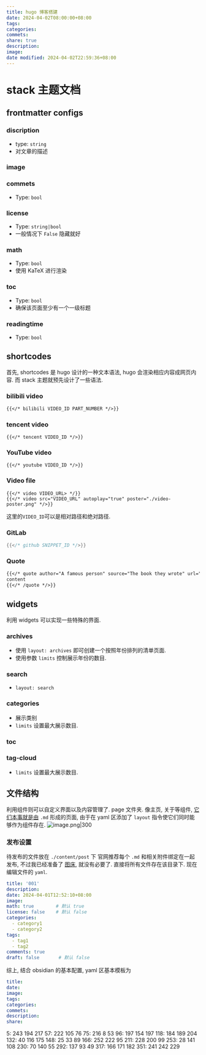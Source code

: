 ```yaml
---
title: hugo 博客搭建
date: 2024-04-02T08:00:00+08:00
tags:
categories:
commets:
share: true
description:
image:
date modified: 2024-04-02T22:59:36+08:00
---
```


# stack 主题文档

## frontmatter configs

### discription

- type: `string`
- 对文章的描述

### image

### commets

- Type: `bool`

### license

- Type: `string|bool`
- 一般情况下 `False` 隐藏就好

### math

- Type: `bool`
- 使用 KaTeX 进行渲染

### toc

- Type: `bool`
- 确保该页面至少有一个一级标题

### readingtime

- Type: `bool`

## shortcodes

首先, shortcodes 是 hugo 设计的一种文本语法, hugo 会渲染相应内容成网页内容.
而 stack 主题就预先设计了一些语法.

### bilibili video

```md
{{</* bilibili VIDEO_ID PART_NUMBER */>}}
```

### tencent video

```
{{</* tencent VIDEO_ID */>}}
```

### YouTube video

```
{{</* youtube VIDEO_ID */>}}
```

### Video file

```
{{</* video VIDEO_URL> */}}
{{</* video src="VIDEO_URL" autoplay="true" poster="./video-poster.png" */>}}
```

这里的`VIDEO_ID`可以是相对路径和绝对路径.

### GitLab

```c
{{</* github SNIPPET_ID */>}}
```

### Quote

```markdown
{{</* quote author="A famous person" source="The book they wrote" url="https://en.wikipedia.org/wiki/Book" */>}}
content
{{</* /quote */>}}
```

## widgets

利用 widgets 可以实现一些特殊的界面.

### archives

- 使用 `layout: archives` 即可创建一个按照年份排列的清单页面.
- 使用参数 `limits` 控制展示年份的数目.

### search

- `layout: search`

### categories

- 展示类别
- `limits` 设置最大展示数目.

### toc

### tag-cloud

- `limits` 设置最大展示数目.

## 文件结构

利用组件则可以自定义界面以及内容管理了.
page 文件夹. 像主页, 关于等组件, [它们本事就是由](%E5%AE%83%E4%BB%AC%E6%9C%AC%E4%BA%8B%E5%B0%B1%E6%98%AF%E7%94%B1.md) `.md` 形成的页面, 由于在 yaml 区添加了 `layout` 指令使它们同时能够作为组件存在.
![image.png|300](https://obsidian-1317142608.cos.ap-nanjing.myqcloud.com/obsidian/20240402205534.png?imageSlim)

### 发布设置

待发布的文件放在 `./content/post` 下
官网推荐每个 `.md` 和相关附件绑定在一起发布, 不过我已经准备了 [图床](obsidian%20%E5%9B%BE%E5%BA%8A.md), 就没有必要了.
直接将所有文件存在该目录下.
现在编辑文件的 `yaml`.

```yaml
title: '001'
description:
date: 2024-04-01T12:52:10+08:00
image:
math: true        # 默认 true
license: false    # 默认 false
categories:
  - category1
  - category2
tags:
  - tag1
  - tag2
comments: true
draft: false       # 默认 false
```

综上, 结合 obsidian 的基本配置, yaml 区基本模板为

```yaml
title:
date:
image:
tags:
categories:
commets:
description:
share:
```

5: 243 194 217
57: 222 105 76
75: 216 8 53
96: 197 154 197
118: 184 189 204
132: 40 116 175
148: 25 33 89
166: 252 222 95
211: 228 200 99
253: 28 141 108
230: 70 140 55
292: 137 93 49
317: 166 171 182
351: 241 242 229
